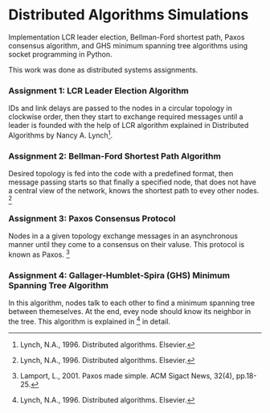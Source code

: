 # Distributed Algorithms Simulations

 Implementation LCR leader election, Bellman-Ford shortest path, Paxos consensus algorithm, and GHS minimum spanning tree algorithms using socket programming in Python. 
 
 This work was done as distributed systems assignments.

### Assignment 1: LCR Leader Election Algorithm
 IDs and link delays are passed to the nodes in a circular topology in clockwise order, then they start to exchange required messages until a leader is founded with the help of LCR algorithm explained in Distributed Algorithms by Nancy A. Lynch[^1].

### Assignment 2: Bellman-Ford Shortest Path Algorithm
 Desired topology is fed into the code with a predefined format, then message passing starts so that finally a specified node, that does not have a central view of the network, knows the shortest path to evey other nodes. [^1]

### Assignment 3: Paxos Consensus Protocol
 Nodes in a a given topology exchange messages in an asynchronous manner until they come to a consensus on their valuse. This protocol is known as Paxos. [^2]

### Assignment 4: Gallager-Humblet-Spira (GHS) Minimum Spanning Tree Algorithm
 In this algorithm, nodes talk to each other to find a minimum spanning tree between themeselves. At the end, evey node should know its neighbor in the tree. This algorithm is explained in [^1] in detail.

 [^1]: Lynch, N.A., 1996. Distributed algorithms. Elsevier.
 [^2]: Lamport, L., 2001. Paxos made simple. ACM Sigact News, 32(4), pp.18-25.
